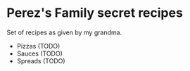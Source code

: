 # Perez's Family secret recipes

Set of recipes as given by my grandma.

* Pizzas (TODO)
* Sauces (TODO)
* Spreads (TODO)
